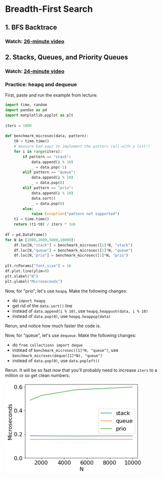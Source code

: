 # Breadth-First Search

## 1. BFS Backtrace

### Watch: [26-minute video](https://youtu.be/gHQMBJQoY_Q)

## 2. Stacks, Queues, and Priority Queues

### Watch: [24-minute video](https://youtu.be/0Ai6CdtEIEk)

### Practice: heapq and dequeue

First, paste and run the example from lecture:

```python
import time, random
import pandas as pd
import matplotlib.pyplot as plt

iters = 1000

def benchmark_microsec(data, pattern):
    t0 = time.time()
    # measure bad ways to implement the patters (all with a list!)
    for i in range(iters):
        if pattern == "stack":
            data.append(i % 10)
            _ = data.pop(-1)
        elif pattern == "queue":
            data.append(i % 10)
            _ = data.pop(0)
        elif pattern == "prio":
            data.append(i % 10)
            data.sort()
            _ = data.pop(0)
        else:
            raise Exception("pattern not supported")
    t1 = time.time()
    return (t1-t0) / iters * 1e6

df = pd.DataFrame()
for N in [1000,2000,5000,10000]:
    df.loc[N,"stack"] = benchmark_microsec([1]*N, "stack")
    df.loc[N,"queue"] = benchmark_microsec([1]*N, "queue")
    df.loc[N,"prio"] = benchmark_microsec([1]*N, "prio")

plt.rcParams["font.size"] = 16
df.plot.line(ylim=0)
plt.xlabel("N")
plt.ylabel("Microseconds")
```

Now, for "prio", let's use `heapq`.  Make the following changes:

* do `import heapq`
* get rid of the `data.sort()` line
* instead of `data.append(i % 10)`, use `heapq.heappush(data, i % 10)`
* instead of `data.pop(0)`, use `heapq.heappop(data)`

Rerun, and notice how much faster the code is.

Now, for "queue", let's use `dequeue`.  Make the following changes:

* do `from collections import deque`
* instead of `benchmark_microsec([1]*N, "queue")`, use `benchmark_microsec(deque([1]*N), "queue")`
* instead of `data.pop(0)`, use `data.popleft()`

Rerun.  It will be so fast now that you'll probably need to increase
`iters` to a million or so get clean numbers:

<img src="perf.png" width=450>
